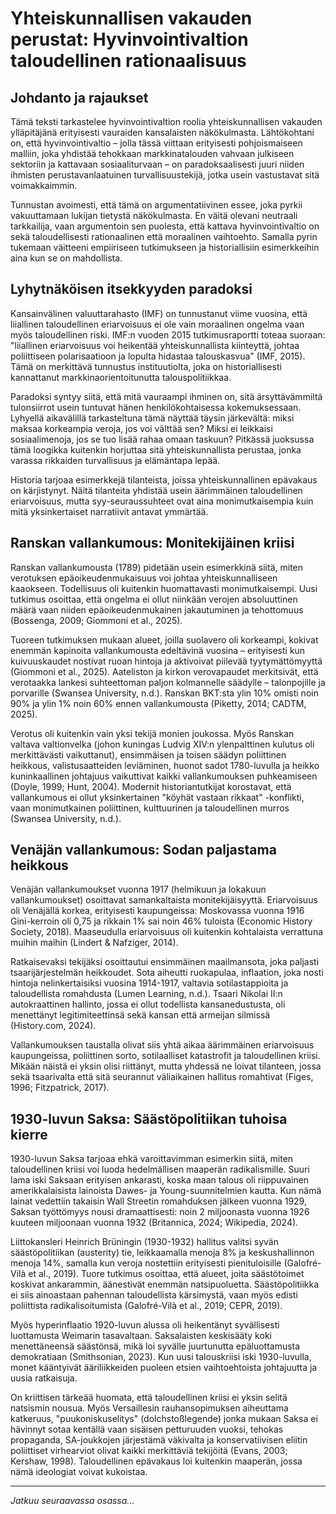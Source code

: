 # Yhteiskunnallisen vakauden perustat: Hyvinvointivaltion taloudellinen rationaalisuus

## Johdanto ja rajaukset

Tämä teksti tarkastelee hyvinvointivaltion roolia yhteiskunnallisen vakauden ylläpitäjänä erityisesti vauraiden kansalaisten näkökulmasta. Lähtökohtani on, että hyvinvointivaltio – jolla tässä viittaan erityisesti pohjoismaiseen malliin, joka yhdistää tehokkaan markkinatalouden vahvaan julkiseen sektoriin ja kattavaan sosiaaliturvaan – on paradoksaalisesti juuri niiden ihmisten perustavanlaatuinen turvallisuustekijä, jotka usein vastustavat sitä voimakkaimmin.

Tunnustan avoimesti, että tämä on argumentatiivinen essee, joka pyrkii vakuuttamaan lukijan tietystä näkökulmasta. En väitä olevani neutraali tarkkailija, vaan argumentoin sen puolesta, että kattava hyvinvointivaltio on sekä taloudellisesti rationaalinen että moraalinen vaihtoehto. Samalla pyrin tukemaan väitteeni empiiriseen tutkimukseen ja historiallisiin esimerkkeihin aina kun se on mahdollista.

## Lyhytnäköisen itsekkyyden paradoksi

Kansainvälinen valuuttarahasto (IMF) on tunnustanut viime vuosina, että liiallinen taloudellinen eriarvoisuus ei ole vain moraalinen ongelma vaan myös taloudellinen riski. IMF:n vuoden 2015 tutkimusraportti toteaa suoraan: "liiallinen eriarvoisuus voi heikentää yhteiskunnallista kiinteyttä, johtaa poliittiseen polarisaatioon ja lopulta hidastaa talouskasvua" (IMF, 2015). Tämä on merkittävä tunnustus instituutiolta, joka on historiallisesti kannattanut markkinaorientoitunutta talouspolitiikkaa.

Paradoksi syntyy siitä, että mitä vauraampi ihminen on, sitä ärsyttävämmiltä tulonsiirrot usein tuntuvat hänen henkilökohtaisessa kokemuksessaan. Lyhyellä aikavälillä tarkasteltuna tämä näyttää täysin järkevältä: miksi maksaa korkeampia veroja, jos voi välttää sen? Miksi ei leikkaisi sosiaalimenoja, jos se tuo lisää rahaa omaan taskuun? Pitkässä juoksussa tämä loogikka kuitenkin horjuttaa sitä yhteiskunnallista perustaa, jonka varassa rikkaiden turvallisuus ja elämäntapa lepää.

Historia tarjoaa esimerkkejä tilanteista, joissa yhteiskunnallinen epävakaus on kärjistynyt. Näitä tilanteita yhdistää usein äärimmäinen taloudellinen eriarvoisuus, mutta syy-seuraussuhteet ovat aina monimutkaisempia kuin mitä yksinkertaiset narratiivit antavat ymmärtää.

## Ranskan vallankumous: Monitekijäinen kriisi

Ranskan vallankumousta (1789) pidetään usein esimerkkinä siitä, miten verotuksen epäoikeudenmukaisuus voi johtaa yhteiskunnalliseen kaaokseen. Todellisuus oli kuitenkin huomattavasti monimutkaisempi. Uusi tutkimus osoittaa, että ongelma ei ollut niinkään verojen absoluuttinen määrä vaan niiden epäoikeudenmukainen jakautuminen ja tehottomuus (Bossenga, 2009; Giommoni et al., 2025).

Tuoreen tutkimuksen mukaan alueet, joilla suolavero oli korkeampi, kokivat enemmän kapinoita vallankumousta edeltävinä vuosina – erityisesti kun kuivuuskaudet nostivat ruoan hintoja ja aktivoivat piilevää tyytymättömyyttä (Giommoni et al., 2025). Aateliston ja kirkon verovapaudet merkitsivät, että verotaakka lankesi suhteettoman paljon kolmannelle säädylle – talonpojille ja porvarille (Swansea University, n.d.). Ranskan BKT:sta ylin 10% omisti noin 90% ja ylin 1% noin 60% ennen vallankumousta (Piketty, 2014; CADTM, 2025).

Verotus oli kuitenkin vain yksi tekijä monien joukossa. Myös Ranskan valtava valtionvelka (johon kuningas Ludvig XIV:n ylenpalttinen kulutus oli merkittävästi vaikuttanut), ensimmäisen ja toisen säädyn poliittinen heikkous, valistusaatteiden leviäminen, huonot sadot 1780-luvulla ja heikko kuninkaallinen johtajuus vaikuttivat kaikki vallankumouksen puhkeamiseen (Doyle, 1999; Hunt, 2004). Modernit historiantutkijat korostavat, että vallankumous ei ollut yksinkertainen "köyhät vastaan rikkaat" -konflikti, vaan monimutkainen poliittinen, kulttuurinen ja taloudellinen murros (Swansea University, n.d.).

## Venäjän vallankumous: Sodan paljastama heikkous

Venäjän vallankumoukset vuonna 1917 (helmikuun ja lokakuun vallankumoukset) osoittavat samankaltaista monitekijäisyyttä. Eriarvoisuus oli Venäjällä korkea, erityisesti kaupungeissa: Moskovassa vuonna 1916 Gini-kerroin oli 0,75 ja rikkain 1% sai noin 46% tuloista (Economic History Society, 2018). Maaseudulla eriarvoisuus oli kuitenkin kohtalaista verrattuna muihin maihin (Lindert & Nafziger, 2014).

Ratkaisevaksi tekijäksi osoittautui ensimmäinen maailmansota, joka paljasti tsaarijärjestelmän heikkoudet. Sota aiheutti ruokapulaa, inflaation, joka nosti hintoja nelinkertaisiksi vuosina 1914-1917, valtavia sotilastappioita ja taloudellista romahdusta (Lumen Learning, n.d.). Tsaari Nikolai II:n autokraattinen hallinto, jossa ei ollut todellista kansanedustusta, oli menettänyt legitimiteettinsä sekä kansan että armeijan silmissä (History.com, 2024).

Vallankumouksen taustalla olivat siis yhtä aikaa äärimmäinen eriarvoisuus kaupungeissa, poliittinen sorto, sotilaalliset katastrofit ja taloudellinen kriisi. Mikään näistä ei yksin olisi riittänyt, mutta yhdessä ne loivat tilanteen, jossa sekä tsaarivalta että sitä seurannut väliaikainen hallitus romahtivat (Figes, 1996; Fitzpatrick, 2017).

## 1930-luvun Saksa: Säästöpolitiikan tuhoisa kierre

1930-luvun Saksa tarjoaa ehkä varoittavimman esimerkin siitä, miten taloudellinen kriisi voi luoda hedelmällisen maaperän radikalismille. Suuri lama iski Saksaan erityisen ankarasti, koska maan talous oli riippuvainen amerikkalaisista lainoista Dawes- ja Young-suunnitelmien kautta. Kun nämä lainat vedettiin takaisin Wall Streetin romahduksen jälkeen vuonna 1929, Saksan työttömyys nousi dramaattisesti: noin 2 miljoonasta vuonna 1926 kuuteen miljoonaan vuonna 1932 (Britannica, 2024; Wikipedia, 2024).

Liittokansleri Heinrich Brüningin (1930-1932) hallitus valitsi syvän säästöpolitiikan (austerity) tie, leikkaamalla menoja 8% ja keskushallinnon menoja 14%, samalla kun veroja nostettiin erityisesti pienituloisille (Galofré-Vilà et al., 2019). Tuore tutkimus osoittaa, että alueet, joita säästötoimet koskivat ankarammin, äänestivät enemmän natsipuoluetta. Säästöpolitiikka ei siis ainoastaan pahennan taloudellista kärsimystä, vaan myös edisti poliittista radikalisoitumista (Galofré-Vilà et al., 2019; CEPR, 2019).

Myös hyperinflaatio 1920-luvun alussa oli heikentänyt syvällisesti luottamusta Weimarin tasavaltaan. Saksalaisten keskisääty koki menettäneensä säästönsä, mikä loi syvälle juurtunutta epäluottamusta demokratiaan (Smithsonian, 2023). Kun uusi talouskriisi iski 1930-luvulla, monet kääntyivät ääriliikkeiden puoleen etsien vaihtoehtoista johtajuutta ja uusia ratkaisuja.

On kriittisen tärkeää huomata, että taloudellinen kriisi ei yksin selitä natsismin nousua. Myös Versaillesin rauhansopimuksen aiheuttama katkeruus, "puukoniskuselitys" (dolchstoßlegende) jonka mukaan Saksa ei hävinnyt sotaa kentällä vaan sisäisen petturuuden vuoksi, tehokas propaganda, SA-joukkojen järjestämä väkivalta ja konservatiivisen eliitin poliittiset virhearviot olivat kaikki merkittäviä tekijöitä (Evans, 2003; Kershaw, 1998). Taloudellinen epävakaus loi kuitenkin maaperän, jossa nämä ideologiat voivat kukoistaa.

---

*Jatkuu seuraavassa osassa...*
